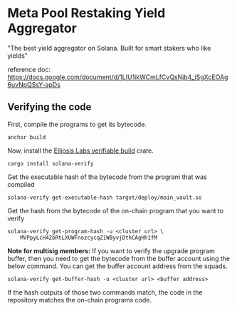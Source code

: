 # Meta Pool Restaking Yield Aggregator

"The best yield aggregator on Solana. Built for smart stakers who like yields"

reference doc: https://docs.google.com/document/d/1LIU1ikWCmLfCvQsNjb4_iSgXcEOAg6uvNpQSsY-apDs

## Verifying the code

First, compile the programs to get its bytecode.

    anchor build

Now, install the [Ellipsis Labs verifiable build](https://crates.io/crates/solana-verify) crate.

    cargo install solana-verify

Get the executable hash of the bytecode from the program that was compiled

    solana-verify get-executable-hash target/deploy/main_vault.so

Get the hash from the bytecode of the on-chain program that you want to verify

    solana-verify get-program-hash -u <cluster url> \
        MVPpyLcH42bRtLXUWFnozcycqZ1WByvjDthCAgHh1fM

**Note for multisig members:** If you want to verify the upgrade program buffer,
then you need to get the bytecode from the buffer account using the below
command. You can get the buffer account address from the squads.

    solana-verify get-buffer-hash -u <cluster url> <buffer address>

If the hash outputs of those two commands match, the code in the
repository matches the on-chain programs code.

